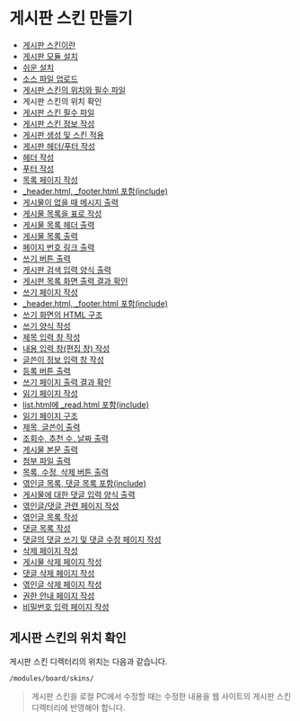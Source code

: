 # 게시판 스킨 만들기

- [게시판 스킨이란](../../01_about_board_skin)
- [게시판 모듈 설치](../../02_install_board_module)
 - [쉬운 설치](../../02_install_board_module/autoinstall)
 - [소스 파일 업로드](../../02_install_board_module/upload_sources)
- [게시판 스킨의 위치와 필수 파일](../)
 - 게시판 스킨의 위치 확인
 - [게시판 스킨 필수 파일](../required_files)
- [게시판 스킨 정보 작성](../../04_write_board_skin_info)
- [게시판 생성 및 스킨 적용](../../05_make_board_n_apply_skin)
- [게시판 헤더/푸터 작성](../../06_write_header_n_footer)
 - [헤더 작성](../../06_write_header_n_footer/write_header)
 - [푸터 작성](../../06_write_header_n_footer/write_footer)
- [목록 페이지 작성](../../07_write_list_page)
 - [_header.html, _footer.html 포함(include)](../../07_write_list_page/include_header_n_footer)
 - [게시물이 없을 때 메시지 출력](../../07_write_list_page/show_message_when_no_document)
 - [게시물 목록을 표로 작성](../../07_write_list_page/listing_documents)
 - [게시물 목록 헤더 출력](../../07_write_list_page/print_list_header)
 - [게시물 목록 출력](../../07_write_list_page/print_list)
 - [페이지 번호 링크 출력](../../07_write_list_page/print_page_no)
 - [쓰기 버튼 출력](../../07_write_list_page/print_write_btn)
 - [게시판 검색 입력 양식 출력](../../07_write_list_page/print_search_form)
 - [게시판 목록 화면 출력 결과 확인](../../07_write_list_page/confirm_print_list)
- [쓰기 페이지 작성](../../08_write_writing_page)
 - [_header.html, _footer.html 포함(include)](../../08_write_writing_page/include_header_n_footer)
 - [쓰기 화면의 HTML 구조](../../08_write_writing_page/html_structure_write_form)
 - [쓰기 양식 작성](../../08_write_writing_page/write_writing_form)
 - [제목 입력 창 작성](../../08_write_writing_page/write_title_form)
 - [내용 입력 창(편집 창) 작성](../../08_write_writing_page/write_input_form)
 - [글쓴이 정보 입력 창 작성](../../08_write_writing_page/write_author_form)
 - [등록 버튼 출력](../../08_write_writing_page/print_write_btn)
 - [쓰기 페이지 출력 결과 확인](../../08_write_writing_page/confirm_write_form)
- [읽기 페이지 작성](../../09_write_reading_page)
 - [list.html에 _read.html 포함(include)](../../09_write_reading_page/include_header_n_footer)
 - [읽기 페이지 구조](../../09_write_reading_page/structure_read_form)
 - [제목, 글쓴이 출력](../../09_write_reading_page/print_title_n_author)
 - [조회수, 추천 수, 날짜 출력](../../09_write_reading_page/print_num_list)
 - [게시물 본문 출력](../../09_write_reading_page/print_content)
 - [첨부 파일 출력](../../09_write_reading_page/print_attach_files)
 - [목록, 수정, 삭제 버튼 출력](../../09_write_reading_page/print_btns)
 - [엮인글 목록, 댓글 목록 포함(include)](../../09_write_reading_page/include_trackback_n_comment_list)
 - [게시물에 대한 댓글 입력 양식 출력](../../09_write_reading_page/print_input_comment_form)
- [엮인글/댓글 관련 페이지 작성](../../10_write_trackback_n_comment_page)
 - [엮인글 목록 작성](../../10_write_trackback_n_comment_page/write_trackback_form)
 - [댓글 목록 작성](../../10_write_trackback_n_comment_page/write_comment_form)
 - [댓글의 댓글 쓰기 및 댓글 수정 페이지 작성](../../10_write_trackback_n_comment_page/write_recomment_n_edit_form)
- [삭제 페이지 작성](../../11_write_deleting_page)
 - [게시물 삭제 페이지 작성](../../11_write_deleting_page/write_delete_document_form)
 - [댓글 삭제 페이지 작성](../../11_write_deleting_page/write_delete_comment_form)
 - [엮인글 삭제 페이지 작성](../../11_write_deleting_page/write_delete_trackback_form)
- [권한 안내 페이지 작성](../../12_write_grant_page)
- [비밀번호 입력 페이지 작성](../../13_write_password_page)

## 게시판 스킨의 위치 확인

게시판 스킨 디렉터리의 위치는 다음과 같습니다.

```
/modules/board/skins/
```

> 게시판 스킨을 로컬 PC에서 수정할 때는 수정한 내용을 웹 사이트의 게시판 스킨 디렉터리에 반영해야 합니다.
